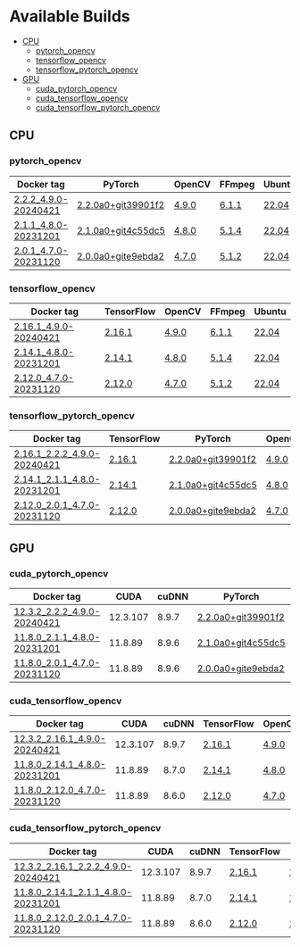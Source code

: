 # Available Builds
  - [CPU](#CPU)
    - [pytorch_opencv](#pytorch_opencv)
    - [tensorflow_opencv](#tensorflow_opencv)
    - [tensorflow_pytorch_opencv](#tensorflow_pytorch_opencv)
  - [GPU](#GPU)
    - [cuda_pytorch_opencv](#cuda_pytorch_opencv)
    - [cuda_tensorflow_opencv](#cuda_tensorflow_opencv)
    - [cuda_tensorflow_pytorch_opencv](#cuda_tensorflow_pytorch_opencv)
## CPU
### pytorch_opencv
| Docker tag | PyTorch | OpenCV | FFmpeg | Ubuntu |
| --- | --- | --- | --- | --- |
| [2.2.2_4.9.0-20240421](BuildDetails/20240421/pytorch_opencv-2.2.2_4.9.0-20240421/Dockerfile) | [2.2.0a0+git39901f2](BuildDetails/20240421/pytorch_opencv-2.2.2_4.9.0-20240421/PyTorch--Details.txt) | [4.9.0](BuildDetails/20240421/pytorch_opencv-2.2.2_4.9.0-20240421/OpenCV--Details.txt) | [6.1.1](BuildDetails/20240421/pytorch_opencv-2.2.2_4.9.0-20240421/FFmpeg--Details.txt) | [22.04](BuildDetails/20240421/pytorch_opencv-2.2.2_4.9.0-20240421/System--Details.txt) |
| [2.1.1_4.8.0-20231201](BuildDetails/20231201/pytorch_opencv-2.1.1_4.8.0-20231201/Dockerfile) | [2.1.0a0+git4c55dc5](BuildDetails/20231201/pytorch_opencv-2.1.1_4.8.0-20231201/PyTorch--Details.txt) | [4.8.0](BuildDetails/20231201/pytorch_opencv-2.1.1_4.8.0-20231201/OpenCV--Details.txt) | [5.1.4](BuildDetails/20231201/pytorch_opencv-2.1.1_4.8.0-20231201/FFmpeg--Details.txt) | [22.04](BuildDetails/20231201/pytorch_opencv-2.1.1_4.8.0-20231201/System--Details.txt) |
| [2.0.1_4.7.0-20231120](BuildDetails/20231120/pytorch_opencv-2.0.1_4.7.0-20231120/Dockerfile) | [2.0.0a0+gite9ebda2](BuildDetails/20231120/pytorch_opencv-2.0.1_4.7.0-20231120/PyTorch--Details.txt) | [4.7.0](BuildDetails/20231120/pytorch_opencv-2.0.1_4.7.0-20231120/OpenCV--Details.txt) | [5.1.2](BuildDetails/20231120/pytorch_opencv-2.0.1_4.7.0-20231120/FFmpeg--Details.txt) | [22.04](BuildDetails/20231120/pytorch_opencv-2.0.1_4.7.0-20231120/System--Details.txt) |

### tensorflow_opencv
| Docker tag | TensorFlow | OpenCV | FFmpeg | Ubuntu |
| --- | --- | --- | --- | --- |
| [2.16.1_4.9.0-20240421](BuildDetails/20240421/tensorflow_opencv-2.16.1_4.9.0-20240421/Dockerfile) | [2.16.1](BuildDetails/20240421/tensorflow_opencv-2.16.1_4.9.0-20240421/TensorFlow--Details.txt) | [4.9.0](BuildDetails/20240421/tensorflow_opencv-2.16.1_4.9.0-20240421/OpenCV--Details.txt) | [6.1.1](BuildDetails/20240421/tensorflow_opencv-2.16.1_4.9.0-20240421/FFmpeg--Details.txt) | [22.04](BuildDetails/20240421/tensorflow_opencv-2.16.1_4.9.0-20240421/System--Details.txt) |
| [2.14.1_4.8.0-20231201](BuildDetails/20231201/tensorflow_opencv-2.14.1_4.8.0-20231201/Dockerfile) | [2.14.1](BuildDetails/20231201/tensorflow_opencv-2.14.1_4.8.0-20231201/TensorFlow--Details.txt) | [4.8.0](BuildDetails/20231201/tensorflow_opencv-2.14.1_4.8.0-20231201/OpenCV--Details.txt) | [5.1.4](BuildDetails/20231201/tensorflow_opencv-2.14.1_4.8.0-20231201/FFmpeg--Details.txt) | [22.04](BuildDetails/20231201/tensorflow_opencv-2.14.1_4.8.0-20231201/System--Details.txt) |
| [2.12.0_4.7.0-20231120](BuildDetails/20231120/tensorflow_opencv-2.12.0_4.7.0-20231120/Dockerfile) | [2.12.0](BuildDetails/20231120/tensorflow_opencv-2.12.0_4.7.0-20231120/TensorFlow--Details.txt) | [4.7.0](BuildDetails/20231120/tensorflow_opencv-2.12.0_4.7.0-20231120/OpenCV--Details.txt) | [5.1.2](BuildDetails/20231120/tensorflow_opencv-2.12.0_4.7.0-20231120/FFmpeg--Details.txt) | [22.04](BuildDetails/20231120/tensorflow_opencv-2.12.0_4.7.0-20231120/System--Details.txt) |

### tensorflow_pytorch_opencv
| Docker tag | TensorFlow | PyTorch | OpenCV | FFmpeg | Ubuntu |
| --- | --- | --- | --- | --- | --- |
| [2.16.1_2.2.2_4.9.0-20240421](BuildDetails/20240421/tensorflow_pytorch_opencv-2.16.1_2.2.2_4.9.0-20240421/Dockerfile) | [2.16.1](BuildDetails/20240421/tensorflow_pytorch_opencv-2.16.1_2.2.2_4.9.0-20240421/TensorFlow--Details.txt) | [2.2.0a0+git39901f2](BuildDetails/20240421/tensorflow_pytorch_opencv-2.16.1_2.2.2_4.9.0-20240421/PyTorch--Details.txt) | [4.9.0](BuildDetails/20240421/tensorflow_pytorch_opencv-2.16.1_2.2.2_4.9.0-20240421/OpenCV--Details.txt) | [6.1.1](BuildDetails/20240421/tensorflow_pytorch_opencv-2.16.1_2.2.2_4.9.0-20240421/FFmpeg--Details.txt) | [22.04](BuildDetails/20240421/tensorflow_pytorch_opencv-2.16.1_2.2.2_4.9.0-20240421/System--Details.txt) |
| [2.14.1_2.1.1_4.8.0-20231201](BuildDetails/20231201/tensorflow_pytorch_opencv-2.14.1_2.1.1_4.8.0-20231201/Dockerfile) | [2.14.1](BuildDetails/20231201/tensorflow_pytorch_opencv-2.14.1_2.1.1_4.8.0-20231201/TensorFlow--Details.txt) | [2.1.0a0+git4c55dc5](BuildDetails/20231201/tensorflow_pytorch_opencv-2.14.1_2.1.1_4.8.0-20231201/PyTorch--Details.txt) | [4.8.0](BuildDetails/20231201/tensorflow_pytorch_opencv-2.14.1_2.1.1_4.8.0-20231201/OpenCV--Details.txt) | [5.1.4](BuildDetails/20231201/tensorflow_pytorch_opencv-2.14.1_2.1.1_4.8.0-20231201/FFmpeg--Details.txt) | [22.04](BuildDetails/20231201/tensorflow_pytorch_opencv-2.14.1_2.1.1_4.8.0-20231201/System--Details.txt) |
| [2.12.0_2.0.1_4.7.0-20231120](BuildDetails/20231120/tensorflow_pytorch_opencv-2.12.0_2.0.1_4.7.0-20231120/Dockerfile) | [2.12.0](BuildDetails/20231120/tensorflow_pytorch_opencv-2.12.0_2.0.1_4.7.0-20231120/TensorFlow--Details.txt) | [2.0.0a0+gite9ebda2](BuildDetails/20231120/tensorflow_pytorch_opencv-2.12.0_2.0.1_4.7.0-20231120/PyTorch--Details.txt) | [4.7.0](BuildDetails/20231120/tensorflow_pytorch_opencv-2.12.0_2.0.1_4.7.0-20231120/OpenCV--Details.txt) | [5.1.2](BuildDetails/20231120/tensorflow_pytorch_opencv-2.12.0_2.0.1_4.7.0-20231120/FFmpeg--Details.txt) | [22.04](BuildDetails/20231120/tensorflow_pytorch_opencv-2.12.0_2.0.1_4.7.0-20231120/System--Details.txt) |

## GPU
### cuda_pytorch_opencv
| Docker tag | CUDA | cuDNN | PyTorch | OpenCV | FFmpeg | Ubuntu |
| --- | --- | --- | --- | --- | --- | --- |
| [12.3.2_2.2.2_4.9.0-20240421](BuildDetails/20240421/cuda_pytorch_opencv-12.3.2_2.2.2_4.9.0-20240421/Dockerfile) | 12.3.107 | 8.9.7 | [2.2.0a0+git39901f2](BuildDetails/20240421/cuda_pytorch_opencv-12.3.2_2.2.2_4.9.0-20240421/PyTorch--Details.txt) | [4.9.0](BuildDetails/20240421/cuda_pytorch_opencv-12.3.2_2.2.2_4.9.0-20240421/OpenCV--Details.txt) | [6.1.1](BuildDetails/20240421/cuda_pytorch_opencv-12.3.2_2.2.2_4.9.0-20240421/FFmpeg--Details.txt) | [22.04](BuildDetails/20240421/cuda_pytorch_opencv-12.3.2_2.2.2_4.9.0-20240421/System--Details.txt) |
| [11.8.0_2.1.1_4.8.0-20231201](BuildDetails/20231201/cuda_pytorch_opencv-11.8.0_2.1.1_4.8.0-20231201/Dockerfile) | 11.8.89 | 8.9.6 | [2.1.0a0+git4c55dc5](BuildDetails/20231201/cuda_pytorch_opencv-11.8.0_2.1.1_4.8.0-20231201/PyTorch--Details.txt) | [4.8.0](BuildDetails/20231201/cuda_pytorch_opencv-11.8.0_2.1.1_4.8.0-20231201/OpenCV--Details.txt) | [5.1.4](BuildDetails/20231201/cuda_pytorch_opencv-11.8.0_2.1.1_4.8.0-20231201/FFmpeg--Details.txt) | [22.04](BuildDetails/20231201/cuda_pytorch_opencv-11.8.0_2.1.1_4.8.0-20231201/System--Details.txt) |
| [11.8.0_2.0.1_4.7.0-20231120](BuildDetails/20231120/cuda_pytorch_opencv-11.8.0_2.0.1_4.7.0-20231120/Dockerfile) | 11.8.89 | 8.9.6 | [2.0.0a0+gite9ebda2](BuildDetails/20231120/cuda_pytorch_opencv-11.8.0_2.0.1_4.7.0-20231120/PyTorch--Details.txt) | [4.7.0](BuildDetails/20231120/cuda_pytorch_opencv-11.8.0_2.0.1_4.7.0-20231120/OpenCV--Details.txt) | [5.1.2](BuildDetails/20231120/cuda_pytorch_opencv-11.8.0_2.0.1_4.7.0-20231120/FFmpeg--Details.txt) | [22.04](BuildDetails/20231120/cuda_pytorch_opencv-11.8.0_2.0.1_4.7.0-20231120/System--Details.txt) |

### cuda_tensorflow_opencv
| Docker tag | CUDA | cuDNN | TensorFlow | OpenCV | FFmpeg | Ubuntu |
| --- | --- | --- | --- | --- | --- | --- |
| [12.3.2_2.16.1_4.9.0-20240421](BuildDetails/20240421/cuda_tensorflow_opencv-12.3.2_2.16.1_4.9.0-20240421/Dockerfile) | 12.3.107 | 8.9.7 | [2.16.1](BuildDetails/20240421/cuda_tensorflow_opencv-12.3.2_2.16.1_4.9.0-20240421/TensorFlow--Details.txt) | [4.9.0](BuildDetails/20240421/cuda_tensorflow_opencv-12.3.2_2.16.1_4.9.0-20240421/OpenCV--Details.txt) | [6.1.1](BuildDetails/20240421/cuda_tensorflow_opencv-12.3.2_2.16.1_4.9.0-20240421/FFmpeg--Details.txt) | [22.04](BuildDetails/20240421/cuda_tensorflow_opencv-12.3.2_2.16.1_4.9.0-20240421/System--Details.txt) |
| [11.8.0_2.14.1_4.8.0-20231201](BuildDetails/20231201/cuda_tensorflow_opencv-11.8.0_2.14.1_4.8.0-20231201/Dockerfile) | 11.8.89 | 8.7.0 | [2.14.1](BuildDetails/20231201/cuda_tensorflow_opencv-11.8.0_2.14.1_4.8.0-20231201/TensorFlow--Details.txt) | [4.8.0](BuildDetails/20231201/cuda_tensorflow_opencv-11.8.0_2.14.1_4.8.0-20231201/OpenCV--Details.txt) | [5.1.4](BuildDetails/20231201/cuda_tensorflow_opencv-11.8.0_2.14.1_4.8.0-20231201/FFmpeg--Details.txt) | [22.04](BuildDetails/20231201/cuda_tensorflow_opencv-11.8.0_2.14.1_4.8.0-20231201/System--Details.txt) |
| [11.8.0_2.12.0_4.7.0-20231120](BuildDetails/20231120/cuda_tensorflow_opencv-11.8.0_2.12.0_4.7.0-20231120/Dockerfile) | 11.8.89 | 8.6.0 | [2.12.0](BuildDetails/20231120/cuda_tensorflow_opencv-11.8.0_2.12.0_4.7.0-20231120/TensorFlow--Details.txt) | [4.7.0](BuildDetails/20231120/cuda_tensorflow_opencv-11.8.0_2.12.0_4.7.0-20231120/OpenCV--Details.txt) | [5.1.2](BuildDetails/20231120/cuda_tensorflow_opencv-11.8.0_2.12.0_4.7.0-20231120/FFmpeg--Details.txt) | [22.04](BuildDetails/20231120/cuda_tensorflow_opencv-11.8.0_2.12.0_4.7.0-20231120/System--Details.txt) |

### cuda_tensorflow_pytorch_opencv
| Docker tag | CUDA | cuDNN | TensorFlow | PyTorch | OpenCV | FFmpeg | Ubuntu |
| --- | --- | --- | --- | --- | --- | --- | --- |
| [12.3.2_2.16.1_2.2.2_4.9.0-20240421](BuildDetails/20240421/cuda_tensorflow_pytorch_opencv-12.3.2_2.16.1_2.2.2_4.9.0-20240421/Dockerfile) | 12.3.107 | 8.9.7 | [2.16.1](BuildDetails/20240421/cuda_tensorflow_pytorch_opencv-12.3.2_2.16.1_2.2.2_4.9.0-20240421/TensorFlow--Details.txt) | [2.2.0a0+git39901f2](BuildDetails/20240421/cuda_tensorflow_pytorch_opencv-12.3.2_2.16.1_2.2.2_4.9.0-20240421/PyTorch--Details.txt) | [4.9.0](BuildDetails/20240421/cuda_tensorflow_pytorch_opencv-12.3.2_2.16.1_2.2.2_4.9.0-20240421/OpenCV--Details.txt) | [6.1.1](BuildDetails/20240421/cuda_tensorflow_pytorch_opencv-12.3.2_2.16.1_2.2.2_4.9.0-20240421/FFmpeg--Details.txt) | [22.04](BuildDetails/20240421/cuda_tensorflow_pytorch_opencv-12.3.2_2.16.1_2.2.2_4.9.0-20240421/System--Details.txt) |
| [11.8.0_2.14.1_2.1.1_4.8.0-20231201](BuildDetails/20231201/cuda_tensorflow_pytorch_opencv-11.8.0_2.14.1_2.1.1_4.8.0-20231201/Dockerfile) | 11.8.89 | 8.7.0 | [2.14.1](BuildDetails/20231201/cuda_tensorflow_pytorch_opencv-11.8.0_2.14.1_2.1.1_4.8.0-20231201/TensorFlow--Details.txt) | [2.1.0a0+git4c55dc5](BuildDetails/20231201/cuda_tensorflow_pytorch_opencv-11.8.0_2.14.1_2.1.1_4.8.0-20231201/PyTorch--Details.txt) | [4.8.0](BuildDetails/20231201/cuda_tensorflow_pytorch_opencv-11.8.0_2.14.1_2.1.1_4.8.0-20231201/OpenCV--Details.txt) | [5.1.4](BuildDetails/20231201/cuda_tensorflow_pytorch_opencv-11.8.0_2.14.1_2.1.1_4.8.0-20231201/FFmpeg--Details.txt) | [22.04](BuildDetails/20231201/cuda_tensorflow_pytorch_opencv-11.8.0_2.14.1_2.1.1_4.8.0-20231201/System--Details.txt) |
| [11.8.0_2.12.0_2.0.1_4.7.0-20231120](BuildDetails/20231120/cuda_tensorflow_pytorch_opencv-11.8.0_2.12.0_2.0.1_4.7.0-20231120/Dockerfile) | 11.8.89 | 8.6.0 | [2.12.0](BuildDetails/20231120/cuda_tensorflow_pytorch_opencv-11.8.0_2.12.0_2.0.1_4.7.0-20231120/TensorFlow--Details.txt) | [2.0.0a0+gite9ebda2](BuildDetails/20231120/cuda_tensorflow_pytorch_opencv-11.8.0_2.12.0_2.0.1_4.7.0-20231120/PyTorch--Details.txt) | [4.7.0](BuildDetails/20231120/cuda_tensorflow_pytorch_opencv-11.8.0_2.12.0_2.0.1_4.7.0-20231120/OpenCV--Details.txt) | [5.1.2](BuildDetails/20231120/cuda_tensorflow_pytorch_opencv-11.8.0_2.12.0_2.0.1_4.7.0-20231120/FFmpeg--Details.txt) | [22.04](BuildDetails/20231120/cuda_tensorflow_pytorch_opencv-11.8.0_2.12.0_2.0.1_4.7.0-20231120/System--Details.txt) |

